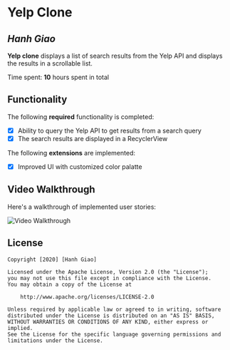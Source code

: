 # Yelp Clone 

## *Hanh Giao*

**Yelp clone** displays a list of search results from the Yelp API and displays the results in a scrollable list. 

Time spent: **10** hours spent in total

## Functionality 

The following **required** functionality is completed:

* [X] Ability to query the Yelp API to get results from a search query
* [X] The search results are displayed in a RecyclerView

The following **extensions** are implemented:

* [X] Improved UI with customized color palatte

## Video Walkthrough

Here's a walkthrough of implemented user stories:

<img src='https://j.gifs.com/wVWwEJ.gif' title='Simple Yelp Video Walkthrough' width='' alt='Video Walkthrough' />

## License

    Copyright [2020] [Hanh Giao]

    Licensed under the Apache License, Version 2.0 (the "License");
    you may not use this file except in compliance with the License.
    You may obtain a copy of the License at

        http://www.apache.org/licenses/LICENSE-2.0

    Unless required by applicable law or agreed to in writing, software
    distributed under the License is distributed on an "AS IS" BASIS,
    WITHOUT WARRANTIES OR CONDITIONS OF ANY KIND, either express or implied.
    See the License for the specific language governing permissions and
    limitations under the License.
